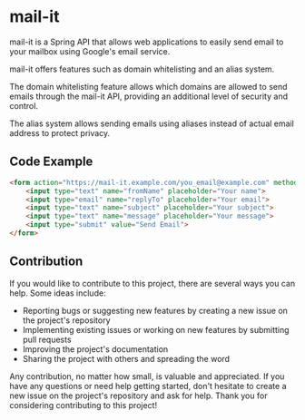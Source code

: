 # mail-it

mail-it is a Spring API that allows web applications to easily send email to your mailbox using Google's email service.

mail-it offers features such as domain whitelisting and an alias system.

The domain whitelisting feature allows which domains are allowed to send emails through the mail-it API, providing an additional level of security and control.

The alias system allows sending emails using aliases instead of actual email address to protect privacy.

## Code Example

```html
<form action="https://mail-it.example.com/you_email@example.com" method="POST">
    <input type="text" name="fromName" placeholder="Your name">
    <input type="email" name="replyTo" placeholder="Your email">
    <input type="text" name="subject" placeholder="Your subject">
    <input type="text" name="message" placeholder="Your message">
    <input type="submit" value="Send Email">
</form>
```

## Contribution

If you would like to contribute to this project, there are several ways you can help. Some ideas include:

-   Reporting bugs or suggesting new features by creating a new issue on the project's repository
-   Implementing existing issues or working on new features by submitting pull requests
-   Improving the project's documentation
-   Sharing the project with others and spreading the word

Any contribution, no matter how small, is valuable and appreciated. If you have any questions or need help getting started, don't hesitate to create a new issue on the project's repository and ask for help. Thank you for considering contributing to this project!
